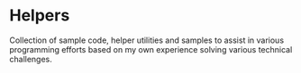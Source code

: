 # Helpers
Collection of sample code, helper utilities and samples to assist in various programming efforts based on my own experience solving various technical challenges. 
